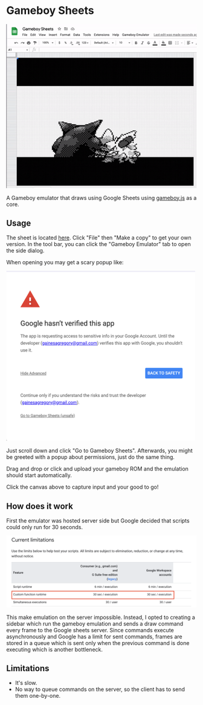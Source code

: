 # Gameboy Sheets

![Demo](./images/demo.gif)

A Gameboy emulator that draws using Google Sheets using [gameboy.js](https://github.com/juchi/gameboy.js) as a core.

## Usage

The sheet is located [here](https://docs.google.com/spreadsheets/d/1W0f9jmZixQqK2EMZImZoIlqF-MXp1-Ek6mDdX2gfmWo). Click "File" then "Make a copy" to get your own version. In the tool bar,
you can click the "Gameboy Emulator" tab to open the side dialog.

When opening you may get a scary popup like:

![Scary Popup](./images/scary_popup.png)

Just scroll down and click "Go to Gameboy Sheets". Afterwards, you might be greeted with a popup about permissions, just do the same thing.

Drag and drop or click and upload your gameboy ROM and the emulation should start automatically.

Click the canvas above to capture input and your good to go!

## How does it work

First the emulator was hosted server side but Google decided that scripts could only run for 30 seconds.

![Runetime limit](./images/runtime_limit.png)

This make emulation on the server impossible. Instead, I opted to creating a sidebar which run the gameboy emulation and sends a draw command every frame
to the Google sheets server. Since commands execute asynchronously and Google has a limit for sent commands,
frames are stored in a queue which is sent only when the previous command is done executing which is another bottleneck.

## Limitations

- It's slow.
- No way to queue commands on the server, so the client has to send them one-by-one.
